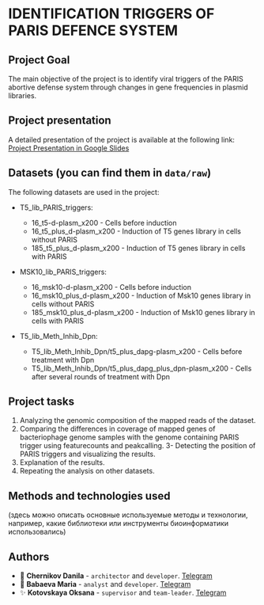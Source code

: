 # IDENTIFICATION TRIGGERS OF PARIS DEFENCE SYSTEM

## Project Goal
The main objective of the project is to identify viral triggers of the PARIS abortive defense system through changes in gene frequencies in plasmid libraries.

## Project presentation
A detailed presentation of the project is available at the following link:
[Project Presentation in Google Slides](https://docs.google.com/presentation/d/1-KTM0OiHdkXXXEEehxYrX4-w9287vMTyLXqOCywW6qE/edit#slide=id.g2c46fa53951_0_13)

## Datasets (you can find them in `data/raw`)
The following datasets are used in the project:
- T5_lib_PARIS_triggers:
  * 16_t5-d-plasm_x200 - Cells before induction
  * 16_t5_plus_d-plasm_x200 - Induction of T5 genes library in cells without PARIS
  * 185_t5_plus_d-plasm_x200 - Induction of T5 genes library in cells with PARIS
  
- MSK10_lib_PARIS_triggers:
  * 16_msk10-d-plasm_x200 - Cells before induction
  * 16_msk10_plus_d-plasm_x200 - Induction of Msk10 genes library in cells without PARIS
  * 185_msk10_plus_d-plasm_x200 - Induction of Msk10 genes library in cells with PARIS
  
- T5_lib_Meth_Inhib_Dpn:
  * T5_lib_Meth_Inhib_Dpn/t5_plus_dapg-plasm_x200 - Cells before treatment with Dpn
  * T5_lib_Meth_Inhib_Dpn/t5_plus_dapg_plus_dpn-plasm_x200 - Cells after several rounds of treatment with Dpn

## Project tasks
1. Analyzing the genomic composition of the mapped reads of the dataset.
2. Comparing the differences in coverage of mapped genes of bacteriophage genome samples with the genome containing PARIS trigger using featurecounts and peakcalling.
3- Detecting the position of PARIS triggers and visualizing the results.
4. Explanation of the results.
5. Repeating the analysis on other datasets.

## Methods and technologies used
(здесь можно описать основные используемые методы и технологии, например, какие библиотеки или инструменты биоинформатики использовалиcь)

## Authors
- 💼 **Chernikov Danila** - `architector` and `developer`. [Telegram](https://t.me/dachernikov)
- 🚀 **Babaeva Maria** - `analyst` and `developer`. [Telegram](https://t.me/icalledmyselfmoon)
- ✨ **Kotovskaya Oksana** - `supervisor` and `team-leader`. [Telegram](https://t.me/nerawe)
